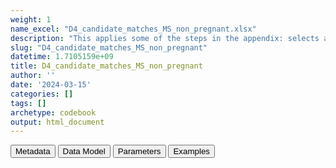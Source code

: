 ```yaml
---
weight: 1
name_excel: "D4_candidate_matches_MS_non_pregnant.xlsx"
description: "This applies some of the steps in the appendix: selects all the periods when women with MS are outside of the pregnancy cohort"
slug: "D4_candidate_matches_MS_non_pregnant"
datetime: 1.7105159e+09
title: D4_candidate_matches_MS_non_pregnant
author: ''
date: '2024-03-15'
categories: []
tags: []
archetype: codebook
output: html_document
---
```


<div class="tab">
<button class="tablinks" onclick="openCity(event, &#39;Metadata&#39;)" id="defaultOpen">Metadata</button>
<button class="tablinks" onclick="openCity(event, &#39;Data Model&#39;)">Data Model</button>
<button class="tablinks" onclick="openCity(event, &#39;Parameters&#39;)">Parameters</button>
<button class="tablinks" onclick="openCity(event, &#39;Examples&#39;)">Examples</button>
</div>
<div class="tabcontent"></div>
